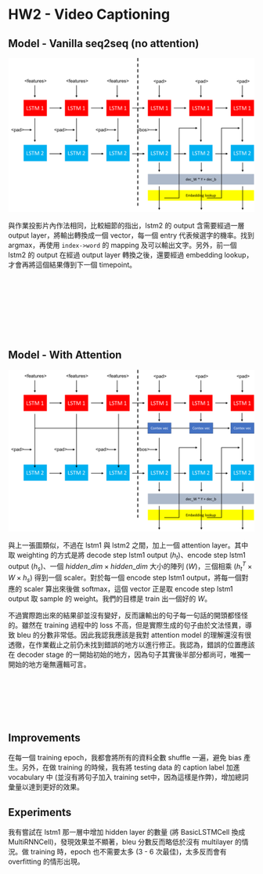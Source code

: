 # HW2 - Video Captioning

## Model - Vanilla seq2seq (no attention)

![](vanilla.png)

與作業投影片內作法相同，比較細節的指出，lstm2 的 output 含需要經過一層 output layer，將輸出轉換成一個 vector，每一個 entry 代表候選字的機率。找到 argmax，再使用 `index->word` 的 mapping 及可以輸出文字。另外，前一個 lstm2 的 output 在經過 output layer 轉換之後，還要經過 embedding lookup，才會再將這個結果傳到下一個 timepoint。

<br>
<br>
<br>
<br>
<br>
<br>
<br>

## Model - With Attention

![](attention.png)

與上一張圖類似，不過在 lstm1 與 lstm2 之間，加上一個 attention layer。其中取 weighting 的方式是將 decode step lstm1 output ($h_t$)、encode step lstm1 output ($h_s$)、一個 $hidden\_dim \times hidden\_dim$ 大小的陣列 ($W$)，三個相乘 ($h_t^T \times W \times h_s$) 得到一個 scaler。對於每一個 encode step lstm1 output，將每一個對應的 scaler 算出來後做 softmax，這個 vector 正是取 encode step lstm1 output 取 sample 的 weight。我們的目標是 train 出一個好的 $W$。

不過實際跑出來的結果卻並沒有變好，反而讓輸出的句子每一句話的開頭都怪怪的。雖然在 training 過程中的 loss 不高，但是實際生成的句子由於文法怪異，導致 bleu 的分數非常低。因此我認我應該是我對 attention model 的理解還沒有很透徹，在作業截止之前仍未找到錯誤的地方以進行修正。我認為，錯誤的位置應該在 decoder stage 的一開始初始的地方，因為句子其實後半部分都尚可，唯獨一開始的地方毫無邏輯可言。

<br>
<br>
<br>
<br>
<br>

## Improvements

在每一個 training epoch，我都會將所有的資料全數 shuffle 一遍，避免 bias 產生。另外，在做 training 的時候，我有將 testing data 的 caption label 加進 vocabulary 中 (並沒有將句子加入 training set中，因為這樣是作弊)，增加總詞彙量以達到更好的效果。

## Experiments

我有嘗試在 lstm1 那一層中增加 hidden layer 的數量 (將 BasicLSTMCell 換成 MultiRNNCell)，發現效果並不顯著，bleu 分數反而略低於沒有
 multilayer 的情況。做 training 時，epoch 也不需要太多 (3 - 6 次最佳)，太多反而會有 overfitting 的情形出現。